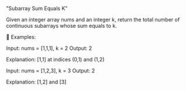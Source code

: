 "Subarray Sum Equals K"

Given an integer array nums and an integer k, return the total number of continuous subarrays whose sum equals to k.

🧪 Examples:

Input: nums = [1,1,1], k = 2
Output: 2

Explanation: [1,1] at indices (0,1) and (1,2)

Input: nums = [1,2,3], k = 3
Output: 2

Explanation: [1,2] and [3]